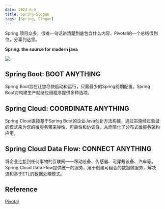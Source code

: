 ```yaml
---
date: 2023-6-9
title: Spring-Slogan
tags: [Spring, Slogan]
---
```


Spring 项目众多，很难一句话讲清楚到底包含什么内容，Pivotal的一个总结很到位，分享到这里。


**Spring: the source for modern java**

![](/images/Spring-Sologan.png)

## Spring Boot: BOOT ANYTHING

Spring Boot旨在让您尽快启动和运行，只需最少的Spring前期配置。Spring Boot对构建生产就绪应用程序提供多种选项。

## Spring Cloud: COORDINATE ANYTHING

Spring Cloud直接基于Spring Boot的企业Java创新方法构建，通过实施经过验证的模式来为您的微服务带来弹性、可靠性和协调性，从而简化了分布式微服务架构应用。

## Spring Cloud Data Flow: CONNECT ANYTHING

将企业连接到任何事物的互联网——移动设备、传感器、可穿戴设备、汽车等。Spring Cloud Data Flow提供统一的服务，用于创建可组合的数据微服务，解决流和基于ETL的数据处理模式。

## Reference

[Pivotal](https://spring.io.xy2401.com/)



